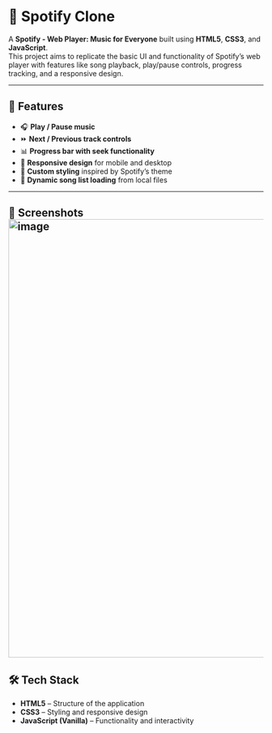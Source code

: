 # 🎵 Spotify Clone

A **Spotify - Web Player: Music for Everyone** built using **HTML5**, **CSS3**, and **JavaScript**.  
This project aims to replicate the basic UI and functionality of Spotify’s web player with features like song playback, play/pause controls, progress tracking, and a responsive design.

---

## 🚀 Features

- 🎧 **Play / Pause music**  
- ⏩ **Next / Previous track controls**  
- 📊 **Progress bar with seek functionality**  
- 📱 **Responsive design** for mobile and desktop  
- 🎨 **Custom styling** inspired by Spotify’s theme  
- 📂 **Dynamic song list loading** from local files

---

📸 Screenshots
<img width="1919" height="865" alt="image" src="https://github.com/user-attachments/assets/8402c376-f37b-4424-b52d-f7406e8f52fe" />
---

## 🛠️ Tech Stack

- **HTML5** – Structure of the application  
- **CSS3** – Styling and responsive design  
- **JavaScript (Vanilla)** – Functionality and interactivity  
